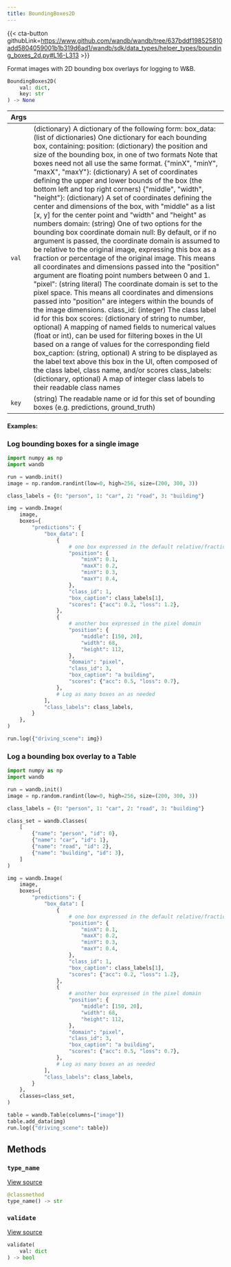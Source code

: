 ```yaml
---
title: BoundingBoxes2D
---
```


{{< cta-button githubLink=https://www.github.com/wandb/wandb/tree/637bddf198525810add5804059001b1b319d6ad1/wandb/sdk/data_types/helper_types/bounding_boxes_2d.py#L16-L313 >}}

Format images with 2D bounding box overlays for logging to W&B.

```python
BoundingBoxes2D(
    val: dict,
    key: str
) -> None
```

| Args |  |
| :--- | :--- |
|  `val` |  (dictionary) A dictionary of the following form: box_data: (list of dictionaries) One dictionary for each bounding box, containing: position: (dictionary) the position and size of the bounding box, in one of two formats Note that boxes need not all use the same format. {"minX", "minY", "maxX", "maxY"}: (dictionary) A set of coordinates defining the upper and lower bounds of the box (the bottom left and top right corners) {"middle", "width", "height"}: (dictionary) A set of coordinates defining the center and dimensions of the box, with "middle" as a list [x, y] for the center point and "width" and "height" as numbers domain: (string) One of two options for the bounding box coordinate domain null: By default, or if no argument is passed, the coordinate domain is assumed to be relative to the original image, expressing this box as a fraction or percentage of the original image. This means all coordinates and dimensions passed into the "position" argument are floating point numbers between 0 and 1. "pixel": (string literal) The coordinate domain is set to the pixel space. This means all coordinates and dimensions passed into "position" are integers within the bounds of the image dimensions. class_id: (integer) The class label id for this box scores: (dictionary of string to number, optional) A mapping of named fields to numerical values (float or int), can be used for filtering boxes in the UI based on a range of values for the corresponding field box_caption: (string, optional) A string to be displayed as the label text above this box in the UI, often composed of the class label, class name, and/or scores class_labels: (dictionary, optional) A map of integer class labels to their readable class names |
|  `key` |  (string) The readable name or id for this set of bounding boxes (e.g. predictions, ground_truth) |

#### Examples:

### Log bounding boxes for a single image

```python
import numpy as np
import wandb

run = wandb.init()
image = np.random.randint(low=0, high=256, size=(200, 300, 3))

class_labels = {0: "person", 1: "car", 2: "road", 3: "building"}

img = wandb.Image(
    image,
    boxes={
        "predictions": {
            "box_data": [
                {
                    # one box expressed in the default relative/fractional domain
                    "position": {
                        "minX": 0.1,
                        "maxX": 0.2,
                        "minY": 0.3,
                        "maxY": 0.4,
                    },
                    "class_id": 1,
                    "box_caption": class_labels[1],
                    "scores": {"acc": 0.2, "loss": 1.2},
                },
                {
                    # another box expressed in the pixel domain
                    "position": {
                        "middle": [150, 20],
                        "width": 68,
                        "height": 112,
                    },
                    "domain": "pixel",
                    "class_id": 3,
                    "box_caption": "a building",
                    "scores": {"acc": 0.5, "loss": 0.7},
                },
                # Log as many boxes an as needed
            ],
            "class_labels": class_labels,
        }
    },
)

run.log({"driving_scene": img})
```

### Log a bounding box overlay to a Table

```python
import numpy as np
import wandb

run = wandb.init()
image = np.random.randint(low=0, high=256, size=(200, 300, 3))

class_labels = {0: "person", 1: "car", 2: "road", 3: "building"}

class_set = wandb.Classes(
    [
        {"name": "person", "id": 0},
        {"name": "car", "id": 1},
        {"name": "road", "id": 2},
        {"name": "building", "id": 3},
    ]
)

img = wandb.Image(
    image,
    boxes={
        "predictions": {
            "box_data": [
                {
                    # one box expressed in the default relative/fractional domain
                    "position": {
                        "minX": 0.1,
                        "maxX": 0.2,
                        "minY": 0.3,
                        "maxY": 0.4,
                    },
                    "class_id": 1,
                    "box_caption": class_labels[1],
                    "scores": {"acc": 0.2, "loss": 1.2},
                },
                {
                    # another box expressed in the pixel domain
                    "position": {
                        "middle": [150, 20],
                        "width": 68,
                        "height": 112,
                    },
                    "domain": "pixel",
                    "class_id": 3,
                    "box_caption": "a building",
                    "scores": {"acc": 0.5, "loss": 0.7},
                },
                # Log as many boxes an as needed
            ],
            "class_labels": class_labels,
        }
    },
    classes=class_set,
)

table = wandb.Table(columns=["image"])
table.add_data(img)
run.log({"driving_scene": table})
```

## Methods

### `type_name`

[View source](https://www.github.com/wandb/wandb/tree/637bddf198525810add5804059001b1b319d6ad1/wandb/sdk/data_types/helper_types/bounding_boxes_2d.py#L233-L235)

```python
@classmethod
type_name() -> str
```

### `validate`

[View source](https://www.github.com/wandb/wandb/tree/637bddf198525810add5804059001b1b319d6ad1/wandb/sdk/data_types/helper_types/bounding_boxes_2d.py#L237-L294)

```python
validate(
    val: dict
) -> bool
```
